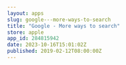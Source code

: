 ```yaml
---
layout: apps
slug: google---more-ways-to-search
title: "Google - More ways to search"
store: apple
app_id: 284815942
date: 2023-10-16T15:01:02Z
published: 2019-02-12T08:00:00Z
---
```

